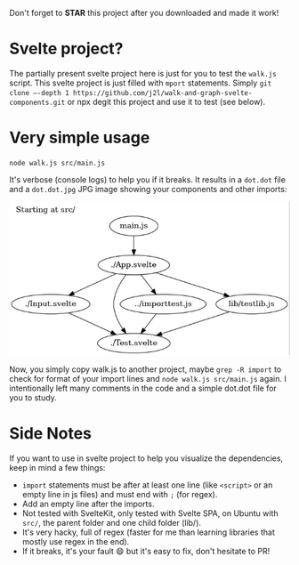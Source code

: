 Don't forget to **STAR** this project after you downloaded and made it work!

# Svelte project?
The partially present svelte project here is just for you to test the `walk.js` script. 
This svelte project is just filled with `mport` statements.
Simply  `git clone –-depth 1 https://github.com/j2l/walk-and-graph-svelte-components.git` or npx degit this project and use it to test (see below).

# Very simple usage
`node walk.js src/main.js`

It's verbose (console logs) to help you if it breaks.
It results in a `dot.dot` file and a `dot.dot.jpg` JPG image showing your components and other imports:

![dot.dot.jpg](dot.dot.jpg)

Now, you simply copy walk.js to another project, maybe `grep -R import` to check for format of your import lines and `node walk.js src/main.js`
again.
I intentionally left many comments in the code and a simple dot.dot file for you to study.

# Side Notes
If you want to use in svelte project to help you visualize the dependencies, keep in mind a few things:
- `import` statements must be after at least one line (like `<script>` or an empty line in js files) and must end with `;` (for regex).
- Add an empty line after the imports.
- Not tested with SvelteKit, only tested with Svelte SPA, on Ubuntu with `src/`, the parent folder and one child folder (lib/).
- It's very hacky, full of regex (faster for me than learning libraries that mostly use regex in the end).
- If it breaks, it's your fault :smile: but it's easy to fix, don't hesitate to PR!
